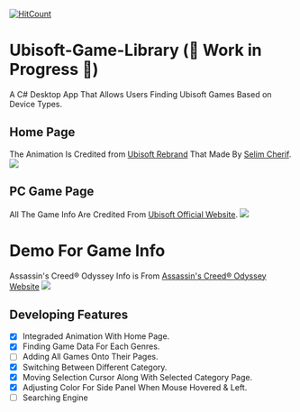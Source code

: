 [![HitCount](http://hits.dwyl.io/LeviIsAwesome/https://github.com/LeviIsAwesome/Ubisoft-Game-Library.svg)](http://hits.dwyl.io/LeviIsAwesome/https://github.com/LeviIsAwesome/Ubisoft-Game-Library)
# Ubisoft-Game-Library  (:construction: Work in Progress :construction:)
A C# Desktop App That Allows Users Finding Ubisoft Games Based on Device Types. 

## Home Page
The Animation Is Credited from [Ubisoft Rebrand](https://dribbble.com/shots/3581220-Ubisoft-Rebrand) That Made By [Selim Cherif](https://dribbble.com/selimcherif).
![](https://github.com/LeviIsAwesome/Game_Library_For_Ubisoft/blob/master/image/home_page.gif)

## PC Game Page
All The Game Info Are Credited From [Ubisoft Official Website](https://www.ubisoft.com/en-ca/).
![](https://github.com/LeviIsAwesome/Game_Library_For_Ubisoft/blob/master/image/pc_to_home.gif)

# Demo For Game Info
Assassin's Creed® Odyssey Info is From [Assassin's Creed® Odyssey Website](https://assassinscreed.ubisoft.com/game/en-ca/home)
![](https://github.com/LeviIsAwesome/Game_Library_For_Ubisoft/blob/master/image/ezgif.com-resize.gif)

## Developing Features 
- [x] Integraded Animation With Home Page.
- [x] Finding Game Data For Each Genres.
- [ ] Adding All Games Onto Their Pages.
- [x] Switching Between Different Category.
- [x] Moving Selection Cursor Along With Selected Category Page.
- [x] Adjusting Color For Side Panel When Mouse Hovered & Left.
- [ ] Searching Engine
